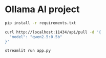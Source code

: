 # Ollama AI project

```bash
pip install -r requirements.txt
```

```bash
curl http://localhost:11434/api/pull -d '{
  "model": "qwen2.5:0.5b"
}'
```

```bash
streamlit run app.py
```